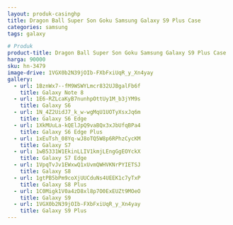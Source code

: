 ```yaml
---
layout: produk-casinghp
title: Dragon Ball Super Son Goku Samsung Galaxy S9 Plus Case
categories: samsung
tags: galaxy

# Produk
product-title: Dragon Ball Super Son Goku Samsung Galaxy S9 Plus Case
harga: 90000
sku: hn-3479
image-drive: 1VGX0b2N39jOIb-FXbFxiUqR_y_Xn4yay
gallery:
  - url: 1BznWx7--fM9WSWYLmcr832UJBgalFb6f
    title: Galaxy Note 8
  - url: 1E6-RZLcaKyB7nunhpOttUy1M_b3jYM9s
    title: Galaxy S6
  - url: 1N_4Z2UidJ7_k_w-wgMqU1UOTyXsxJq6m
    title: Galaxy S6 Edge
  - url: 1XkMUuLa-kQElJpQ9vaBQx3xJbUfqBPa4
    title: Galaxy S6 Edge Plus
  - url: 1xEuTsh_08Yq-wJ8oTQ5W8p6RPhzCycKM
    title: Galaxy S7
  - url: 1wB5331W1EkinLLIV1kmjLEngGgEOYckX
    title: Galaxy S7 Edge
  - url: 1VpqTvJv1EWxwQ1xUvmQWHVKNrPYIETSJ
    title: Galaxy S8
  - url: 1gtPB5bPm9coXjUUCduNs4UEEK1c7yTxP
    title: Galaxy S8 Plus
  - url: 1C0Migk1V0a4zD8xl8p7O0ExEUZt9MOeO
    title: Galaxy S9
  - url: 1VGX0b2N39jOIb-FXbFxiUqR_y_Xn4yay
    title: Galaxy S9 Plus
---
```

